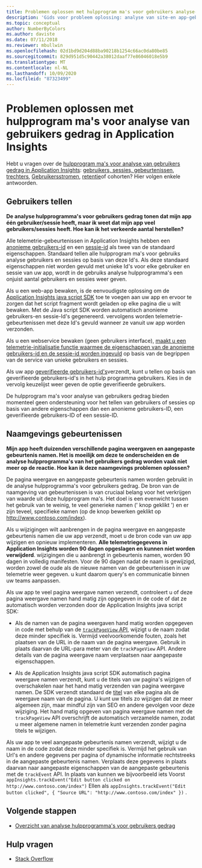 ```yaml
---
title: Problemen oplossen met hulpprogram ma's voor gebruikers analyse-Azure-toepassing Insights
description: 'Gids voor probleem oplossing: analyse van site-en app-gebruik met Application Insights.'
ms.topic: conceptual
author: NumberByColors
ms.author: daviste
ms.date: 07/11/2018
ms.reviewer: mbullwin
ms.openlocfilehash: 02d1bd9d204d88ba90218b1254c66ac0da80be85
ms.sourcegitcommit: 829d951d5c90442a38012daaf77e86046018e5b9
ms.translationtype: MT
ms.contentlocale: nl-NL
ms.lasthandoff: 10/09/2020
ms.locfileid: "87323499"
---
```

# <a name="troubleshoot-user-behavior-analytics-tools-in-application-insights"></a>Problemen oplossen met hulpprogram ma's voor analyse van gebruikers gedrag in Application Insights
Hebt u vragen over de [hulpprogram ma's voor analyse van gebruikers gedrag in Application Insights](usage-overview.md): [gebruikers, sessies, gebeurtenissen](usage-segmentation.md), [trechters](usage-funnels.md), [Gebruikersstromen](usage-flows.md), [retentie](usage-retention.md)of cohorten? Hier volgen enkele antwoorden.

## <a name="counting-users"></a>Gebruikers tellen
**De analyse hulpprogramma's voor gebruikers gedrag tonen dat mijn app één gebruiker/sessie heeft, maar ik weet dat mijn app veel gebruikers/sessies heeft. Hoe kan ik het verkeerde aantal herstellen?**

Alle telemetrie-gebeurtenissen in Application Insights hebben een [anonieme gebruikers-id](./data-model-context.md) en een [sessie-id](./data-model-context.md) als twee van de standaard eigenschappen. Standaard tellen alle hulpprogram ma's voor gebruiks analyse gebruikers en sessies op basis van deze Id's. Als deze standaard eigenschappen niet worden gevuld met unieke Id's voor elke gebruiker en sessie van uw app, wordt in de gebruiks analyse hulpprogramma's een onjuist aantal gebruikers en sessies weer geven.

Als u een web-app bewaken, is de eenvoudigste oplossing om de [Application Insights java script SDK](./javascript.md) toe te voegen aan uw app en ervoor te zorgen dat het script fragment wordt geladen op elke pagina die u wilt bewaken. Met de Java script SDK worden automatisch anonieme gebruikers-en sessie-Id's gegenereerd. vervolgens worden telemetrie-gebeurtenissen met deze Id's gevuld wanneer ze vanuit uw app worden verzonden.

Als u een webservice bewaken (geen gebruikers interface), [maakt u een telemetrie-initialisatie functie waarmee de eigenschappen van de anonieme gebruikers-id en de sessie-id worden ingevuld](usage-send-user-context.md) op basis van de begrippen van de service van unieke gebruikers en sessies.

Als uw app [geverifieerde gebruikers-id's](./api-custom-events-metrics.md#authenticated-users)verzendt, kunt u tellen op basis van geverifieerde gebruikers-id's in het hulp programma gebruikers. Kies in de vervolg keuzelijst weer geven de optie geverifieerde gebruikers.

De hulpprogram ma's voor analyse van gebruikers gedrag bieden momenteel geen ondersteuning voor het tellen van gebruikers of sessies op basis van andere eigenschappen dan een anonieme gebruikers-ID, een geverifieerde gebruikers-ID of een sessie-ID.

## <a name="naming-events"></a>Naamgevings gebeurtenissen
**Mijn app heeft duizenden verschillende pagina weergaven en aangepaste gebeurtenis namen. Het is moeilijk om deze te onderscheiden en de analyse hulpprogramma's van het gebruikers gedrag worden vaak niet meer op de reactie. Hoe kan ik deze naamgevings problemen oplossen?**

De pagina weergave en aangepaste gebeurtenis namen worden gebruikt in de analyse hulpprogramma's voor gebruikers gedrag. De bron van de naamgeving van gebeurtenissen is van cruciaal belang voor het verkrijgen van waarde uit deze hulpprogram ma's. Het doel is een evenwicht tussen het gebruik van te weinig, te veel generieke namen (' knop geklikt ') en er zijn teveel, specifieke namen (op de knop bewerken geklikt op http://www.contoso.com/index).

Als u wijzigingen wilt aanbrengen in de pagina weergave en aangepaste gebeurtenis namen die uw app verzendt, moet u de bron code van uw app wijzigen en opnieuw implementeren. **Alle telemetriegegevens in Application Insights worden 90 dagen opgeslagen en kunnen niet worden verwijderd**. wijzigingen die u aanbrengt in gebeurtenis namen, worden 90 dagen in volledig manifesten. Voor de 90 dagen nadat de naam is gewijzigd, worden zowel de oude als de nieuwe namen van de gebeurtenissen in uw telemetrie weer gegeven. u kunt daarom query's en communicatie binnen uw teams aanpassen.

Als uw app te veel pagina weergave namen verzendt, controleert u of deze pagina weergave namen hand matig zijn opgegeven in de code of dat ze automatisch worden verzonden door de Application Insights java script SDK:

* Als de namen van de pagina weergaven hand matig worden opgegeven in code met behulp van de [ `trackPageView` API](https://github.com/Microsoft/ApplicationInsights-JS/blob/master/API-reference.md), wijzigt u de naam zodat deze minder specifiek is. Vermijd veelvoorkomende fouten, zoals het plaatsen van de URL in de naam van de pagina weergave. Gebruik in plaats daarvan de URL-para meter van de `trackPageView` API. Andere details van de pagina weergave naam verplaatsen naar aangepaste eigenschappen.

* Als de Application Insights java script SDK automatisch pagina weergave namen verzendt, kunt u de titels van uw pagina's wijzigen of overschakelen naar het hand matig verzenden van pagina weergave namen. De SDK verzendt standaard de [titel](https://developer.mozilla.org/docs/Web/HTML/Element/title) van elke pagina als de weergave naam van de pagina. U kunt uw titels zo wijzigen dat ze meer algemeen zijn, maar mindful zijn van SEO en andere gevolgen voor deze wijziging. Het hand matig opgeven van pagina weergave namen met de `trackPageView` API overschrijft de automatisch verzamelde namen, zodat u meer algemene namen in telemetrie kunt verzenden zonder pagina titels te wijzigen.   

Als uw app te veel aangepaste gebeurtenis namen verzendt, wijzigt u de naam in de code zodat deze minder specifiek is. Vermijd het gebruik van Url's en andere gegevens per pagina of dynamische informatie rechtstreeks in de aangepaste gebeurtenis namen. Verplaats deze gegevens in plaats daarvan naar aangepaste eigenschappen van de aangepaste gebeurtenis met de `trackEvent` API. In plaats van kunnen we bijvoorbeeld iets Voorst `appInsights.trackEvent("Edit button clicked on http://www.contoso.com/index")` Ellen als `appInsights.trackEvent("Edit button clicked", { "Source URL": "http://www.contoso.com/index" })` .

## <a name="next-steps"></a>Volgende stappen

* [Overzicht van analyse hulpprogramma's voor gebruikers gedrag](usage-overview.md)

## <a name="get-help"></a>Hulp vragen
* [Stack Overflow](https://stackoverflow.com/questions/tagged/ms-application-insights)

